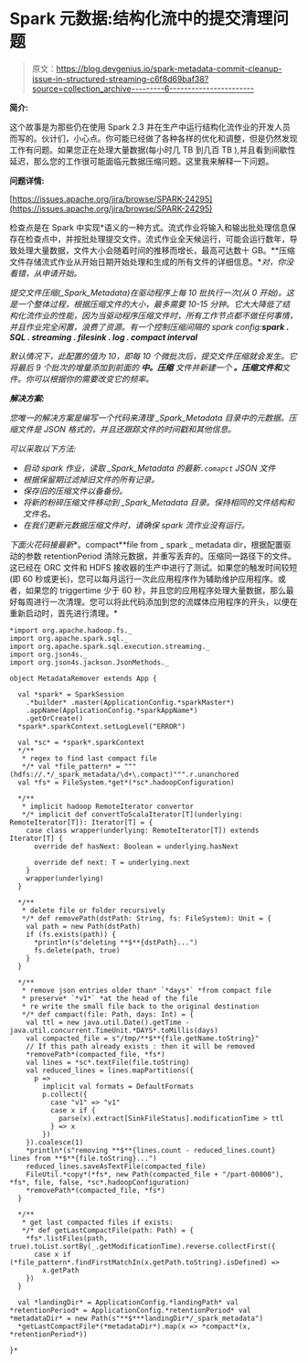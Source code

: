 # Spark 元数据:结构化流中的提交清理问题

> 原文：<https://blog.devgenius.io/spark-metadata-commit-cleanup-issue-in-structured-streaming-c6f8d69baf38?source=collection_archive---------6----------------------->

**简介:**

这个故事是为那些仍在使用 Spark 2.3 并在生产中运行结构化流作业的开发人员而写的。伙计们，小心点。你可能已经做了各种各样的优化和调整，但是仍然发现工作有问题。如果您正在处理大量数据(每小时几 TB 到几百 TB ),并且看到间歇性延迟，那么您的工作很可能面临元数据压缩问题。这里我来解释一下问题。

**问题详情:**

[https://issues.apache.org/jira/browse/SPARK-24295](https://issues.apache.org/jira/browse/SPARK-24295)

检查点是在 Spark 中实现*语义的一种方式。流式作业将输入和输出批处理信息保存在检查点中，并按批处理提交文件。流式作业全天候运行，可能会运行数年，导致处理大量数据，文件大小会随着时间的推移而增长，最高可达数十 GB。**压缩文件存储流式作业从开始日期开始处理和生成的所有文件的详细信息。**对，你没看错，*从申请开始*。*

*提交文件压缩(_Spark_Metadata)在驱动程序上每 10 批执行一次(从 0 开始)。这是一个整体过程，根据压缩文件的大小，最多需要 10-15 分钟。它大大降低了结构化流作业的性能，因为当驱动程序压缩文件时，所有工作节点都不做任何事情，并且作业完全闲置，浪费了资源。有一个控制压缩间隔的 spark config:***spark . SQL . streaming . filesink . log . compact interval****

*默认情况下，此配置的值为 10，即每 10 个微批次后，提交文件压缩就会发生。它将最后 9 个批次的增量添加到前面的 ***中。压缩*** 文件并新建一个 ***。压缩*文件和**文件。你可以根据你的需要改变它的频率。*

***解决方案:***

*您唯一的解决方案是编写一个代码来清理 _Spark_Metadata 目录中的元数据。压缩文件是 JSON 格式的，并且还跟踪文件的时间戳和其他信息。*

*可以采取以下方法:*

*   *启动 spark 作业，读取 _Spark_Metadata 的最新`.comapct` JSON 文件*
*   *根据保留期过滤掉旧文件的所有记录。*
*   *保存旧的压缩文件以备备份。*
*   *将新的粉碎压缩文件移动到 *_Spark_Metadata* 目录。保持相同的文件结构和文件名。*
*   *在我们更新元数据压缩文件时，请确保 spark 流作业没有运行。*

*下面火花码接最新**。compact**file from _ spark _ metadata dir，根据配置驱动的参数 retentionPeriod 清除元数据，并重写丢弃的。压缩同一路径下的文件。这已经在 ORC 文件和 HDFS 接收器的生产中进行了测试。如果您的触发时间较短(即 60 秒或更长)，您可以每月运行一次此应用程序作为辅助维护应用程序。或者，如果您的 triggertime 少于 60 秒，并且您的应用程序处理大量数据，那么最好每周进行一次清理。您可以将此代码添加到您的流媒体应用程序的开头，以便在重新启动时，首先进行清理。*

```
*import org.apache.hadoop.fs._
import org.apache.spark.sql._
import org.apache.spark.sql.execution.streaming._
import org.json4s._
import org.json4s.jackson.JsonMethods._

object MetadataRemover extends App {

  val *spark* = SparkSession
    .*builder* .master(ApplicationConfig.*sparkMaster*)
    .appName(ApplicationConfig.*sparkAppName*)
    .getOrCreate()
  *spark*.sparkContext.setLogLevel("ERROR")

  val *sc* = *spark*.sparkContext
  */**
   * regex to find last compact file
   */* val *file_pattern* = """(hdfs://.*/_spark_metadata/\d+\.compact)""".r.unanchored
  val *fs* = FileSystem.*get*(*sc*.hadoopConfiguration)

  */**
   * implicit hadoop RemoteIterator convertor
   */* implicit def convertToScalaIterator[T](underlying: RemoteIterator[T]): Iterator[T] = {
    case class wrapper(underlying: RemoteIterator[T]) extends Iterator[T] {
      override def hasNext: Boolean = underlying.hasNext

      override def next: T = underlying.next
    }
    wrapper(underlying)
  }

  */**
   * delete file or folder recursively
   */* def removePath(dstPath: String, fs: FileSystem): Unit = {
    val path = new Path(dstPath)
    if (fs.exists(path)) {
      *println*(s"deleting **$**{dstPath}...")
      fs.delete(path, true)
    }
  }

  */**
   * remove json entries older than* `*days*` *from compact file
   * preserve* `*v1*` *at the head of the file
   * re write the small file back to the original destination
   */* def compact(file: Path, days: Int) = {
    val ttl = new java.util.Date().getTime - java.util.concurrent.TimeUnit.*DAYS*.toMillis(days)
    val compacted_file = s"/tmp/**$**{file.getName.toString}"
    // If this path already exists : then it will be removed
    *removePath*(compacted_file, *fs*)
    val lines = *sc*.textFile(file.toString)
    val reduced_lines = lines.mapPartitions({
      p =>
        implicit val formats = DefaultFormats
        p.collect({
          case "v1" => "v1"
          case x if {
            parse(x).extract[SinkFileStatus].modificationTime > ttl
          } => x
        })
    }).coalesce(1)
    *println*(s"removing **$**{lines.count - reduced_lines.count} lines from **$**{file.toString}...")
    reduced_lines.saveAsTextFile(compacted_file)
    FileUtil.*copy*(*fs*, new Path(compacted_file + "/part-00000"), *fs*, file, false, *sc*.hadoopConfiguration)
    *removePath*(compacted_file, *fs*)
  }

  */**
   * get last compacted files if exists:
   */* def getLastCompactFile(path: Path) = {
    *fs*.listFiles(path, true).toList.sortBy(_.getModificationTime).reverse.collectFirst({
      case x if (*file_pattern*.findFirstMatchIn(x.getPath.toString).isDefined) =>
        x.getPath
    })
  }

  val *landingDir* = ApplicationConfig.*landingPath* val *retentionPeriod* = ApplicationConfig.*retentionPeriod* val *metadataDir* = new Path(s"**$***landingDir*/_spark_metadata")
  *getLastCompactFile*(*metadataDir*).map(x => *compact*(x, *retentionPeriod*))

}*
```